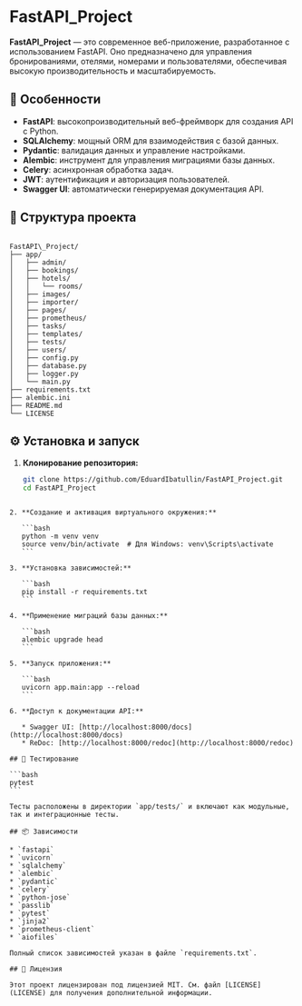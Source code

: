 # FastAPI_Project

**FastAPI_Project** — это современное веб-приложение, разработанное с использованием FastAPI. Оно предназначено для управления бронированиями, отелями, номерами и пользователями, обеспечивая высокую производительность и масштабируемость.

## 🚀 Особенности

- **FastAPI**: высокопроизводительный веб-фреймворк для создания API с Python.
- **SQLAlchemy**: мощный ORM для взаимодействия с базой данных.
- **Pydantic**: валидация данных и управление настройками.
- **Alembic**: инструмент для управления миграциями базы данных.
- **Celery**: асинхронная обработка задач.
- **JWT**: аутентификация и авторизация пользователей.
- **Swagger UI**: автоматически генерируемая документация API.

## 📁 Структура проекта

```

FastAPI\_Project/
├── app/
│   ├── admin/
│   ├── bookings/
│   ├── hotels/
│   │   └── rooms/
│   ├── images/
│   ├── importer/
│   ├── pages/
│   ├── prometheus/
│   ├── tasks/
│   ├── templates/
│   ├── tests/
│   ├── users/
│   ├── config.py
│   ├── database.py
│   ├── logger.py
│   └── main.py
├── requirements.txt
├── alembic.ini
├── README.md
└── LICENSE

````

## ⚙️ Установка и запуск

1. **Клонирование репозитория:**

   ```bash
   git clone https://github.com/EduardIbatullin/FastAPI_Project.git
   cd FastAPI_Project
````

2. **Создание и активация виртуального окружения:**

   ```bash
   python -m venv venv
   source venv/bin/activate  # Для Windows: venv\Scripts\activate
   ```

3. **Установка зависимостей:**

   ```bash
   pip install -r requirements.txt
   ```

4. **Применение миграций базы данных:**

   ```bash
   alembic upgrade head
   ```

5. **Запуск приложения:**

   ```bash
   uvicorn app.main:app --reload
   ```

6. **Доступ к документации API:**

   * Swagger UI: [http://localhost:8000/docs](http://localhost:8000/docs)
   * ReDoc: [http://localhost:8000/redoc](http://localhost:8000/redoc)

## 🧪 Тестирование

```bash
pytest
```

Тесты расположены в директории `app/tests/` и включают как модульные, так и интеграционные тесты.

## 📦 Зависимости

* `fastapi`
* `uvicorn`
* `sqlalchemy`
* `alembic`
* `pydantic`
* `celery`
* `python-jose`
* `passlib`
* `pytest`
* `jinja2`
* `prometheus-client`
* `aiofiles`

Полный список зависимостей указан в файле `requirements.txt`.

## 📝 Лицензия

Этот проект лицензирован под лицензией MIT. См. файл [LICENSE](LICENSE) для получения дополнительной информации.
